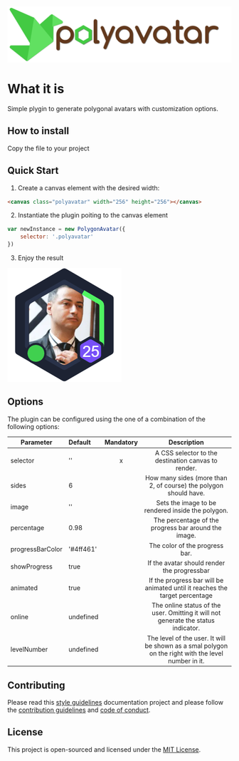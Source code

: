 <p align="center">
  <img src="docs/polyavatarlogo.svg" />
</p>

# What it is
Simple plygin to generate polygonal avatars with customization options.

## How to install
Copy the file to your project

## Quick Start
1. Create a canvas element with the desired width:

``` html
<canvas class="polyavatar" width="256" height="256"></canvas>
```
2. Instantiate the plugin poiting to the canvas element
``` javascript
var newInstance = new PolygonAvatar({
    selector: '.polyavatar'
})
```

3. Enjoy the result

![ludustack](docs/sample.png)

## Options

The plugin can be configured using the one of a combination of the following options:

| Parameter        |  Default  | Mandatory |                                             Description                                             |
|------------------|:---------------------------------------------------------------------------------------------------|:---------:|:---------:|
| selector         |     ''    |     x     | A CSS selector to the destination canvas to render.                                                 |
| sides            |     6     |           | How many sides (more than 2, of course) the polygon should have.                                    |
| image            |     ''    |           | Sets the image to be rendered inside the polygon.                                                   |
| percentage       | 0.98      |           | The percentage of the progress bar around the image.                                                |
| progressBarColor | '#4ff461' |           | The color of the progress bar.                                                                      |
| showProgress     | true      |           | If the avatar should render the progressbar                                                         |
| animated         | true      |           | If the progress bar will be animated until it reaches the target percentage                         |
| online           | undefined |           | The online status of the user. Omitting it will not generate the status indicator.                  |
| levelNumber      | undefined |           | The level of the user. It will be shown as a smal polygon on the right with the level number in it. |

## Contributing
Please read this [style guidelines](https://github.com/joemottershaw/style-guidelines) documentation project and please follow the [contribution guidelines](./.github/CONTRIBUTING.md) and [code of conduct](./.github/CODE_OF_CONDUCT.md).

## License
This project is open-sourced and licensed under the [MIT License](./LICENSE).
